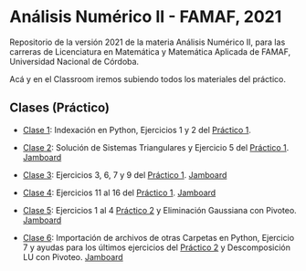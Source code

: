 # Análisis Numérico II - FAMAF, 2021

Repositorio de la versión 2021 de la materia Análisis Numérico II, para las carreras de Licenciatura en Matemática y Matemática Aplicada de FAMAF, Universidad Nacional de Córdoba.

Acá y en el Classroom iremos subiendo todos los materiales del práctico.

## Clases (Práctico)

- [Clase 1](https://youtu.be/Vr1aTBJw4vY): Indexación en Python, Ejercicios 1 y 2 del [Práctico 1](./practicos/practico1.pdf).

- [Clase 2](https://youtu.be/8Dhumhplerc): Solución de Sistemas Triangulares y Ejercicio 5 del [Práctico 1](./practicos/practico1.pdf). [Jamboard](https://jamboard.google.com/d/1mSooHv7WCrKi80NhCVVYYAf_pa35obmU493vtYQEYxg/viewer)

- [Clase 3](https://youtu.be/R8AxvLnmCcA): Ejercicios 3, 6, 7 y 9 del [Práctico 1](./practicos/practico1.pdf). [Jamboard](https://jamboard.google.com/d/1SDTbunTLEb8Dv9e0GD8mSCPaGlJ_Mxz4vG9we8uJ4XE/)

- [Clase 4](https://youtu.be/0sQ0lGGlv5k): Ejercicios 11 al 16 del [Práctico 1](./practicos/practico1.pdf). [Jamboard](https://jamboard.google.com/d/1ASyVno38SBdHAL4k_9RvPNfRiIF3wtHLp1YpkzywrWc/)

- [Clase 5](https://youtu.be/6AxQm07MgUs): Ejercicios 1 al 4 [Práctico 2](./practicos/practico2.pdf) y Eliminación Gaussiana con Pivoteo. [Jamboard](https://jamboard.google.com/d/1lwOJoHYxQcYRn3zUuO6-SInW0GLUkDt4iNxsVEVFvho/)

- [Clase 6](https://youtu.be/BiDef8WAhd0): Importación de archivos de otras Carpetas en Python, Ejercicio 7 y ayudas para los últimos ejercicios del [Práctico 2](./practicos/practico2.pdf) y Descomposición LU con Pivoteo. [Jamboard](https://jamboard.google.com/d/12nQoCbr4Zjvedsssyt6sptvEBp167FJoUO10gPbldDU/)
